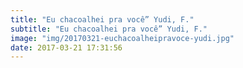 ```yaml
---
title: "Eu chacoalhei pra você” Yudi, F."
subtitle: "Eu chacoalhei pra você” Yudi, F."
image: "img/20170321-euchacoalheipravoce-yudi.jpg"
date: 2017-03-21 17:31:56
---
```

